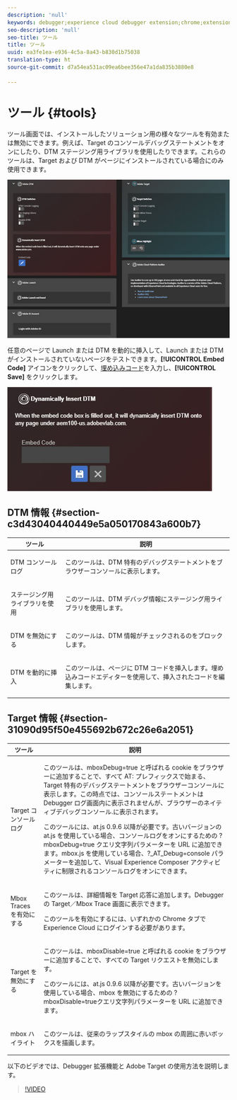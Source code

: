 ```yaml
---
description: 'null'
keywords: debugger;experience cloud debugger extension;chrome;extension;tools;dtm;target
seo-description: 'null'
seo-title: ツール
title: ツール
uuid: ea3fe1ea-e936-4c5a-8a43-b830d1b75038
translation-type: ht
source-git-commit: d7a54ea531ac09ea6bee356e47a1da835b3880e8

---
```



# ツール {#tools}

ツール画面では、インストールしたソリューション用の様々なツールを有効または無効にできます。例えば、Target のコンソールデバッグステートメントをオンにしたり、DTM ステージング用ライブラリを使用したりできます。これらのツールは、Target および DTM がページにインストールされている場合にのみ使用できます。

![](assets/tools.jpg)

任意のページで Launch または DTM を動的に挿入して、Launch または DTM がインストールされていないページをテストできます。**[!UICONTROL Embed Code]** アイコンをクリックして、[埋め込みコード](https://experiencecloud.adobe.com/resources/help/ja_JP/dtm/deployment.html)を入力し、**[!UICONTROL Save]** をクリックします。

![](assets/tools-embedcode.jpg)

## DTM 情報 {#section-c3d43040440449e5a050170843a600b7}

<table id="table_04625C3319134E169A35DB74C1D1FB31"> 
 <thead> 
  <tr> 
   <th colname="col1" class="entry"> ツール </th> 
   <th colname="col2" class="entry"> 説明 </th> 
  </tr>
 </thead>
 <tbody> 
  <tr> 
   <td colname="col1"> <p> DTM コンソールログ </p> </td> 
   <td colname="col2"> <p>このツールは、DTM 特有のデバッグステートメントをブラウザーコンソールに表示します。 </p> </td> 
  </tr> 
  <tr> 
   <td colname="col1"> <p>ステージング用ライブラリを使用 </p> </td> 
   <td colname="col2"> <p>このツールは、DTM デバッグ情報にステージング用ライブラリを使用します。 </p> </td> 
  </tr> 
  <tr> 
   <td colname="col1"> <p>DTM を無効にする </p> </td> 
   <td colname="col2"> <p>このツールは、DTM 情報がチェックされるのをブロックします。 </p> </td> 
  </tr> 
  <tr> 
   <td colname="col1"> <p> DTM を動的に挿入 </p> </td> 
   <td colname="col2"> <p> このツールは、ページに DTM コードを挿入します。埋め込みコードエディターを使用して、挿入されたコードを編集します。 </p> </td> 
  </tr> 
 </tbody> 
</table>

## Target 情報 {#section-31090d95f50e455692b672c26e6a2051}

<table id="table_A71D269B49F4417599EBACA44D5CCF4F"> 
 <thead> 
  <tr> 
   <th colname="col1" class="entry"> ツール </th> 
   <th colname="col2" class="entry"> 説明 </th> 
  </tr>
 </thead>
 <tbody> 
  <tr> 
   <td colname="col1"> <p>Target コンソール ログ </p> </td> 
   <td colname="col2"> <p>このツールは、<span class="codeph">mboxDebug=true</span> と呼ばれる cookie をブラウザーに追加することで、すべて <span class="codeph">AT:</span> プレフィックスで始まる、Target 特有のデバッグステートメントをブラウザーコンソールに表示します。この時点では、コンソールステートメントは Debugger ログ画面内に表示されませんが、ブラウザーのネイティブデバッグコンソール.に表示されます。 </p> <p> このツールには、at.js 0.9.6 以降が必要です。古いバージョンの at.js を使用している場合、コンソールログをオンにするための <span class="codeph">?mboxDebug=true</span> クエリ文字列パラメーターを URL に追加できます。mbox.js を使用している場合、<span class="codeph">?_AT_Debug=console</span> パラメーターを追加して、Visual Experience Composer アクティビティに制限されるコンソールログをオンにできます。 </p> </td> 
  </tr> 
  <tr> 
   <td colname="col1"> <p> Mbox Traces を有効にする </p> </td> 
   <td colname="col2"> <p>このツールは、詳細情報を Target 応答に追加します。Debugger の <span class="uicontrol">Target／Mbox Trace</span> 画面に表示できます。 </p> <p> このツールを有効にするには、いずれかの Chrome タブでExperience Cloud にログインする必要があります。 </p> </td> 
  </tr> 
  <tr> 
   <td colname="col1"> <p>Target を無効にする </p> </td> 
   <td colname="col2"> <p>このツールは、<span class="codeph">mboxDisable=true</span> と呼ばれる cookie をブラウザーに追加することで、すべての Target リクエストを無効にします。 </p> <p> このツールには、at.js 0.9.6 以降が必要です。古いバージョンを使用している場合、mbox を無効にするための <span class="codeph">?mboxDisable=true</span>クエリ文字列パラメーターを URL に追加できます。 </p> </td> 
  </tr> 
  <tr> 
   <td colname="col1"> <p> mbox ハイライト </p> </td> 
   <td colname="col2"> <p> このツールは、従来のラップスタイルの mbox の周囲に赤いボックスを描画します。 </p> </td> 
  </tr> 
 </tbody> 
</table>

以下のビデオでは、Debugger 拡張機能と Adobe Target の使用方法を説明します。

>[!VIDEO](https://video.tv.adobe.com/v/23115t2/?captions=jpn)
